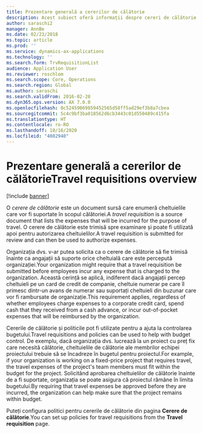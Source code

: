 ```yaml
---
title: Prezentare generală a cererilor de călătorie
description: Acest subiect oferă informații despre cereri de călătorie. O cerere de călătorie documentează cheltuielile care vor fi suportate în scopul călătoriei.
author: saraschi2
manager: AnnBe
ms.date: 02/23/2018
ms.topic: article
ms.prod: ''
ms.service: dynamics-ax-applications
ms.technology: ''
ms.search.form: TrvRequisitionList
audience: Application User
ms.reviewer: roschlom
ms.search.scope: Core, Operations
ms.search.region: Global
ms.author: saraschi
ms.search.validFrom: 2016-02-28
ms.dyn365.ops.version: AX 7.0.0
ms.openlocfilehash: 0c52459069859452565d58ff5ad29ef3b8a7cbea
ms.sourcegitcommit: 5c4c9bf3ba018562d6cb3443c01d550489c415fa
ms.translationtype: HT
ms.contentlocale: ro-RO
ms.lasthandoff: 10/16/2020
ms.locfileid: "4082940"
---
```

# <a name="travel-requisitions-overview"></a><span data-ttu-id="b1e33-104">Prezentare generală a cererilor de călătorie</span><span class="sxs-lookup"><span data-stu-id="b1e33-104">Travel requisitions overview</span></span>

[!include [banner](../includes/banner.md)]

<span data-ttu-id="b1e33-105">O *cerere de călătorie* este un document sursă care enumeră cheltuielile care vor fi suportate în scopul călătoriei.</span><span class="sxs-lookup"><span data-stu-id="b1e33-105">A *travel requisition* is a source document that lists the expenses that will be incurred for the purpose of travel.</span></span> <span data-ttu-id="b1e33-106">O cerere de călătorie este trimisă spre examinare și poate fi utilizată apoi pentru autorizarea cheltuielilor.</span><span class="sxs-lookup"><span data-stu-id="b1e33-106">A travel requisition is submitted for review and can then be used to authorize expenses.</span></span>

<span data-ttu-id="b1e33-107">Organizația dvs. v-ar putea solicita ca o cerere de călătorie să fie trimisă înainte ca angajații să suporte orice cheltuială care este percepută organizației.</span><span class="sxs-lookup"><span data-stu-id="b1e33-107">Your organization might require that a travel requisition be submitted before employees incur any expense that is charged to the organization.</span></span> <span data-ttu-id="b1e33-108">Această cerință se aplică, indiferent dacă angajații percep cheltuieli pe un card de credit de companie, cheltuie numerar pe care îl primesc dintr-un avans de numerar sau suportați cheltuieli din buzunar care vor fi rambursate de organizație.</span><span class="sxs-lookup"><span data-stu-id="b1e33-108">This requirement applies, regardless of whether employees charge expenses to a corporate credit card, spend cash that they received from a cash advance, or incur out-of-pocket expenses that will be reimbursed by the organization.</span></span>

<span data-ttu-id="b1e33-109">Cererile de călătorie și politicile pot fi utilizate pentru a ajuta la controlarea bugetului.</span><span class="sxs-lookup"><span data-stu-id="b1e33-109">Travel requisitions and policies can be used to help with budget control.</span></span> <span data-ttu-id="b1e33-110">De exemplu, dacă organizația dvs. lucrează la un proiect cu preț fix care necesită călătorie, cheltuielile de călătorie ale membrilor echipei proiectului trebuie să se încadreze în bugetul pentru proiectul.</span><span class="sxs-lookup"><span data-stu-id="b1e33-110">For example, if your organization is working on a fixed-price project that requires travel, the travel expenses of the project's team members must fit within the budget for the project.</span></span> <span data-ttu-id="b1e33-111">Solicitând aprobarea cheltuielilor de călătorie înainte de a fi suportate, organizația se poate asigura că proiectul rămâne în limita bugetului.</span><span class="sxs-lookup"><span data-stu-id="b1e33-111">By requiring that travel expenses be approved before they are incurred, the organization can help make sure that the project remains within budget.</span></span>

<span data-ttu-id="b1e33-112">Puteți configura politici pentru cererile de călătorie din pagina **Cerere de călătorie**.</span><span class="sxs-lookup"><span data-stu-id="b1e33-112">You can set up policies for travel requisitions from the **Travel requisition** page.</span></span>
